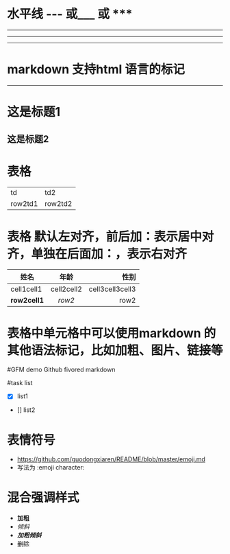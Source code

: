 # 水平线 --- 或___ 或 ***

---

***

___



# markdown 支持html 语言的标记

<hr>
<h1>这是标题1
<h2>这是标题2


# 表格

<table>
<tr>
<td>td</td>
<td>td2</td>
</tr>
<tr>
<td>row2td1</td>
<td>row2td2</td>
</tr>
</table>


# 表格   默认左对齐，前后加：表示居中对齐，单独在后面加：，表示右对齐
| 姓名 | 年龄 | 性别|
|---|:----:|----:|
|cell1cell1|cell2cell2|cell3cell3cell3|
|**row2cell1**|*row2*|row2|


# 表格中单元格中可以使用markdown 的其他语法标记，比如加粗、图片、链接等



#GFM demo
Github fivored markdown

#task list  
- [x] list1
- [] list2

# 表情符号
+ https://github.com/guodongxiaren/README/blob/master/emoji.md
+ 写法为 :emoji character:


# 混合强调样式

+ **加粗**
+ *倾斜*
+ ***加粗倾斜***
+ ~~删除~~